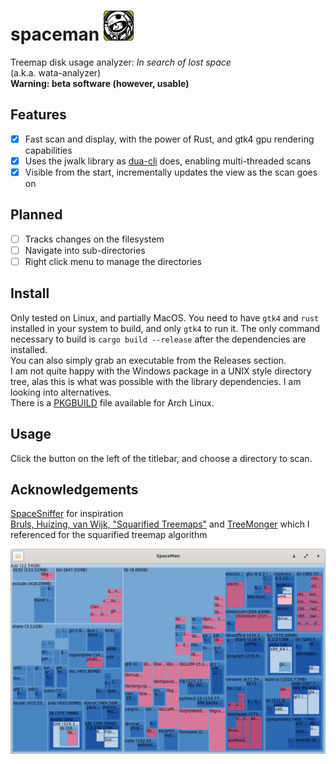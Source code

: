 # spaceman <img src="spaceman.png" width="48"/>
Treemap disk usage analyzer: *In search of lost space*   
(a.k.a. wata-analyzer)  
**Warning: beta software (however, usable)**
## Features
- [X] Fast scan and display, with the power of Rust, and gtk4 gpu rendering capabilities
- [X] Uses the jwalk library as [dua-cli](https://github.com/Byron/dua-cli/) does, enabling multi-threaded scans
- [x] Visible from the start, incrementally updates the view as the scan goes on
## Planned
- [ ] Tracks changes on the filesystem
- [ ] Navigate into sub-directories
- [ ] Right click menu to manage the directories
## Install
Only tested on Linux, and partially MacOS. You need to have `gtk4` and `rust` installed in your system to build, and only `gtk4` to run it. The only command necessary to build is `cargo build --release` after the dependencies are installed.  
You can also simply grab an executable from the Releases section.  
I am not quite happy with the Windows package in a UNIX style directory tree, alas this is what was possible with the library dependencies. I am looking into alternatives.  
There is a [PKGBUILD](./PKGBUILD) file available for Arch Linux.
## Usage
Click the button on the left of the titlebar, and choose a directory to scan.
## Acknowledgements
[SpaceSniffer](http://www.uderzo.it/main_products/space_sniffer/) for inspiration  
[Bruls, Huizing, van Wijk, "Squarified Treemaps"](https://www.win.tue.nl/~vanwijk/stm.pdf) and [TreeMonger](https://github.com/alanbernstein/treemonger) which I referenced for the squarified treemap algorithm

![Screenshot](screenshot.png?raw=true)
